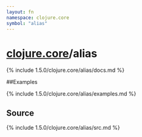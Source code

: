 ```yaml
---
layout: fn
namespace: clojure.core
symbol: "alias"
---
```


# [clojure.core](../)/alias

{% include 1.5.0/clojure.core/alias/docs.md %}

##Examples

{% include 1.5.0/clojure.core/alias/examples.md %}
## Source
{% include 1.5.0/clojure.core/alias/src.md %}

